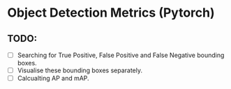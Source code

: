 # Object Detection Metrics (Pytorch)

## TODO:

- [ ] Searching for True Positive, False Positive and False Negative bounding
      boxes.
- [ ] Visualise these bounding boxes separately.
- [ ] Calcualting AP and mAP.